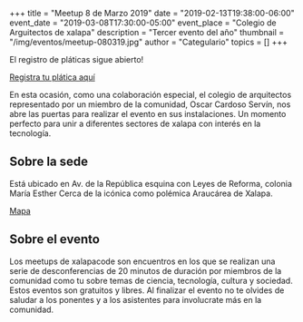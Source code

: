 +++
title = "Meetup 8 de Marzo 2019"
date = "2019-02-13T19:38:00-06:00"
event_date = "2019-03-08T17:30:00-05:00"
event_place = "Colegio de Arguitectos de xalapa"
description = "Tercer evento del año"
thumbnail = "/img/eventos/meetup-080319.jpg"
author = "Categulario"
topics = []
+++

El registro de pláticas sigue abierto!

[Registra tu plática aquí](https://goo.gl/forms/5obIeDTPvzcWklqy2)

En esta ocasión, como una colaboración especial, el colegio de arquitectos representado por un miembro de la comunidad, Oscar Cardoso Servín, nos abre las puertas para realizar el evento en sus instalaciones. Un momento perfecto para unir a diferentes sectores de xalapa con interés en la tecnología.

## Sobre la sede

Está ubicado en Av. de la República esquina con Leyes de Reforma, colonia María Esther Cerca de la icónica como polémica Araucárea de Xalapa.

[Mapa](https://www.google.com/maps/place/Colegio+de+Arquitectos+en+El+Estado+de+Veracruz/@19.5326646,-96.8991855,19.5z/data=!4m5!3m4!1s0x85db318ab01ddd03:0x64369e6109d528dc!8m2!3d19.5326591!4d-96.8991304)

## Sobre el evento

Los meetups de xalapacode son encuentros en los que se realizan una serie de desconferencias de 20 minutos de duración por miembros de la comunidad como tu sobre temas de ciencia, tecnología, cultura y sociedad. Estos eventos son gratuitos y libres. Al finalizar el evento no te olvides de saludar a los ponentes y a los asistentes para involucrate más en la comunidad.
